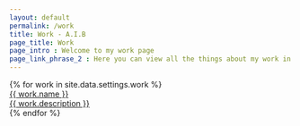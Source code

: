 ```yaml
---
layout: default
permalink: /work
title: Work - A.I.B 
page_title: Work
page_intro : Welcome to my work page
page_link_phrase_2 : Here you can view all the things about my work in sales,ss and whole other things such as Music and etc.	
---
```



<div class="p-4 bg-grey-lightest">
	{% for work in site.data.settings.work %}
	<div>
		<a href="{{ site.github.url }}/{{ work.url }}" class="text-xl text-grey-darker font-bold no-underline hover:text-black">
			{{ work.name }}    
		</a>
	</div>
<div class="mb-8 text-grey-darkest text-base leading-normal mt-2">
		<a href="{{ site.github.url }}/{{ work.url }}" class="text-grey-darker hover:text-black text-sm no-underline hover:underline">{{ work.description  }} </a>
	</div>
	{% endfor %}
</div>


